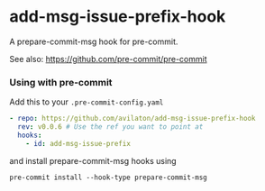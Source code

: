 # add-msg-issue-prefix-hook

A prepare-commit-msg hook for pre-commit.

See also: https://github.com/pre-commit/pre-commit

### Using with pre-commit

Add this to your `.pre-commit-config.yaml`

```yaml
- repo: https://github.com/avilaton/add-msg-issue-prefix-hook
  rev: v0.0.6 # Use the ref you want to point at
  hooks:
    - id: add-msg-issue-prefix
```

and install prepare-commit-msg hooks using

```
pre-commit install --hook-type prepare-commit-msg
```

